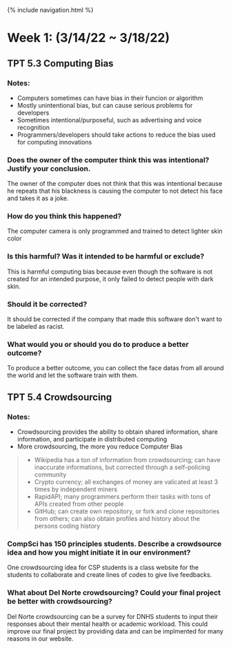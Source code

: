 {% include navigation.html %}
# Week 1: (3/14/22 ~ 3/18/22)

## TPT 5.3 Computing Bias 
### Notes:
* Computers sometimes can have bias in their funcion or algorithm
* Mostly unintentional bias, but can cause serious problems for developers
* Sometimes intentional/purposeful, such as advertising and voice recognition
* Programmers/developers should take actions to reduce the bias used for computing innovations 

### Does the owner of the computer think this was intentional? Justify your conclusion.
The owner of the computer does not think that this was intentional because he repeats that his blackness is causing the computer to not detect his face and takes it as a joke.  
### How do you think this happened?
The computer camera is only programmed and trained to detect lighter skin color
### Is this harmful? Was it intended to be harmful or exclude?
This is harmful computing bias because even though the software is not created for an intended purpose, it only failed to detect people with dark skin.
### Should it be corrected?
It should be corrected if the company that made this software don't want to be labeled as racist. 
### What would you or should you do to produce a better outcome? 
To produce a better outcome, you can collect the face datas from all around the world and let the software train with them.

## TPT 5.4 Crowdsourcing 
### Notes: 
* Crowdsourcing provides the ability to obtain shared information, share information, and participate in distributed computing
* More crowdsourcing, the more you reduce Computer Bias
> * Wikipedia has a ton of information from crowdsourcing; can have inaccurate informations, but corrected through a self-policing community
> * Crypto currency; all exchanges of money are valicated at least 3 times by independent miners
> * RapidAPI; many programmers perform their tasks with tons of APIs created from other people
> * GitHub; can create own repository, or fork and clone repositories from others; can also obtain profiles and history about the persons coding history

### CompSci has 150 principles students. Describe a crowdsource idea and how you might initiate it in our environment?
One crowdsourcing idea for CSP students is a class website for the students to collaborate and create lines of codes to give live feedbacks.
### What about Del Norte crowdsourcing? Could your final project be better with crowdsourcing?
Del Norte crowdsourcing can be a survey for DNHS students to input their responses about their mental health or academic workload. This could improve our final project by providing data and can be implmented for many reasons in our website.
